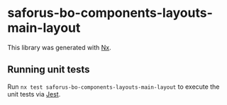 # saforus-bo-components-layouts-main-layout

This library was generated with [Nx](https://nx.dev).

## Running unit tests

Run `nx test saforus-bo-components-layouts-main-layout` to execute the unit tests via [Jest](https://jestjs.io).
